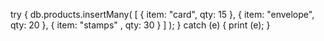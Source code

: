 try {
db.products.insertMany( [
{ item: "card", qty: 15 },
{ item: "envelope", qty: 20 },
{ item: "stamps" , qty: 30 }
] );
} catch (e) {
print (e);
}
